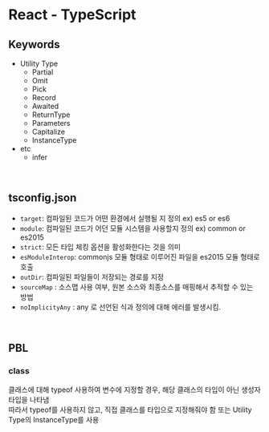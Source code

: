 # React - TypeScript

## Keywords

- Utility Type
  - Partial
  - Omit
  - Pick
  - Record
  - Awaited
  - ReturnType
  - Parameters
  - Capitalize
  - InstanceType
- etc
  - infer

<br />

## tsconfig.json

- `target`: 컴파일된 코드가 어떤 환경에서 실행될 지 정의 ex) es5 or es6
- `module`: 컴파일된 코드가 어던 모듈 시스템을 사용할지 정의 ex) common or es2015
- `strict`: 모든 타입 체킹 옵션을 활성화한다는 것을 의미
- `esModuleInterop`: commonjs 모듈 형태로 이루어진 파일을 es2015 모듈 형태로 호출
- `outDir`: 컴파일된 파일들이 저장되는 경로를 지정
- `sourceMap` : 소스맵 사용 여부, 원본 소스와 최종소스를 매핑해서 추적할 수 있는 방법
- `noImplicityAny` : any 로 선언된 식과 정의에 대해 에러를 발생시킴.

<br />

## PBL

### class

클래스에 대해 typeof 사용하여 변수에 지정할 경우, 해당 클래스의 타입이 아닌 생성자 타입을 나타냄\
따라서 typeof를 사용하지 않고, 직접 클래스를 타입으로 지정해줘야 함 또는 Utility Type의 InstanceType를 사용
